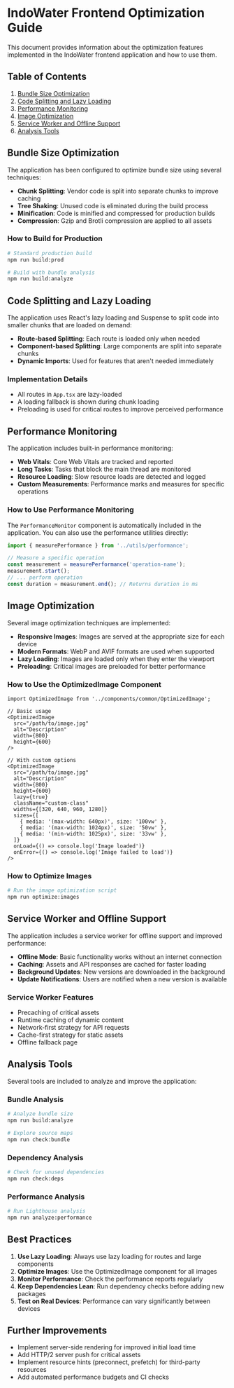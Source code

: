 # IndoWater Frontend Optimization Guide

This document provides information about the optimization features implemented in the IndoWater frontend application and how to use them.

## Table of Contents

1. [Bundle Size Optimization](#bundle-size-optimization)
2. [Code Splitting and Lazy Loading](#code-splitting-and-lazy-loading)
3. [Performance Monitoring](#performance-monitoring)
4. [Image Optimization](#image-optimization)
5. [Service Worker and Offline Support](#service-worker-and-offline-support)
6. [Analysis Tools](#analysis-tools)

## Bundle Size Optimization

The application has been configured to optimize bundle size using several techniques:

- **Chunk Splitting**: Vendor code is split into separate chunks to improve caching
- **Tree Shaking**: Unused code is eliminated during the build process
- **Minification**: Code is minified and compressed for production builds
- **Compression**: Gzip and Brotli compression are applied to all assets

### How to Build for Production

```bash
# Standard production build
npm run build:prod

# Build with bundle analysis
npm run build:analyze
```

## Code Splitting and Lazy Loading

The application uses React's lazy loading and Suspense to split code into smaller chunks that are loaded on demand:

- **Route-based Splitting**: Each route is loaded only when needed
- **Component-based Splitting**: Large components are split into separate chunks
- **Dynamic Imports**: Used for features that aren't needed immediately

### Implementation Details

- All routes in `App.tsx` are lazy-loaded
- A loading fallback is shown during chunk loading
- Preloading is used for critical routes to improve perceived performance

## Performance Monitoring

The application includes built-in performance monitoring:

- **Web Vitals**: Core Web Vitals are tracked and reported
- **Long Tasks**: Tasks that block the main thread are monitored
- **Resource Loading**: Slow resource loads are detected and logged
- **Custom Measurements**: Performance marks and measures for specific operations

### How to Use Performance Monitoring

The `PerformanceMonitor` component is automatically included in the application. You can also use the performance utilities directly:

```typescript
import { measurePerformance } from '../utils/performance';

// Measure a specific operation
const measurement = measurePerformance('operation-name');
measurement.start();
// ... perform operation
const duration = measurement.end(); // Returns duration in ms
```

## Image Optimization

Several image optimization techniques are implemented:

- **Responsive Images**: Images are served at the appropriate size for each device
- **Modern Formats**: WebP and AVIF formats are used when supported
- **Lazy Loading**: Images are loaded only when they enter the viewport
- **Preloading**: Critical images are preloaded for better performance

### How to Use the OptimizedImage Component

```tsx
import OptimizedImage from '../components/common/OptimizedImage';

// Basic usage
<OptimizedImage 
  src="/path/to/image.jpg" 
  alt="Description" 
  width={800} 
  height={600} 
/>

// With custom options
<OptimizedImage 
  src="/path/to/image.jpg" 
  alt="Description" 
  width={800} 
  height={600}
  lazy={true}
  className="custom-class"
  widths={[320, 640, 960, 1280]}
  sizes={[
    { media: '(max-width: 640px)', size: '100vw' },
    { media: '(max-width: 1024px)', size: '50vw' },
    { media: '(min-width: 1025px)', size: '33vw' },
  ]}
  onLoad={() => console.log('Image loaded')}
  onError={() => console.log('Image failed to load')}
/>
```

### How to Optimize Images

```bash
# Run the image optimization script
npm run optimize:images
```

## Service Worker and Offline Support

The application includes a service worker for offline support and improved performance:

- **Offline Mode**: Basic functionality works without an internet connection
- **Caching**: Assets and API responses are cached for faster loading
- **Background Updates**: New versions are downloaded in the background
- **Update Notifications**: Users are notified when a new version is available

### Service Worker Features

- Precaching of critical assets
- Runtime caching of dynamic content
- Network-first strategy for API requests
- Cache-first strategy for static assets
- Offline fallback page

## Analysis Tools

Several tools are included to analyze and improve the application:

### Bundle Analysis

```bash
# Analyze bundle size
npm run build:analyze

# Explore source maps
npm run check:bundle
```

### Dependency Analysis

```bash
# Check for unused dependencies
npm run check:deps
```

### Performance Analysis

```bash
# Run Lighthouse analysis
npm run analyze:performance
```

## Best Practices

1. **Use Lazy Loading**: Always use lazy loading for routes and large components
2. **Optimize Images**: Use the OptimizedImage component for all images
3. **Monitor Performance**: Check the performance reports regularly
4. **Keep Dependencies Lean**: Run dependency checks before adding new packages
5. **Test on Real Devices**: Performance can vary significantly between devices

## Further Improvements

- Implement server-side rendering for improved initial load time
- Add HTTP/2 server push for critical assets
- Implement resource hints (preconnect, prefetch) for third-party resources
- Add automated performance budgets and CI checks